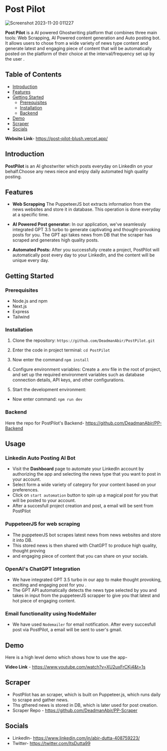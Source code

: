 # Post Pilot


![Screenshot 2023-11-20 011227](https://github.com/DeadmanAbir/PostPilot/assets/102755654/493f54b6-b3c8-48c2-b3a3-297f810bb3c8)




**Post Pilot** is a AI powered Ghostwriting platform that combines three main tools: Web Scrapping,  AI Powered content generation and Auto posting bot. It allows users to chose from a wide variety of news type content and generate latest and engaging piece of content that will be automatically posted on the platform of their choice at the interval/frequency set up by the user .

## Table of Contents

- [Introduction](#introduction)
- [Features](#features)
- [Getting Started](#getting-started)
  - [Prerequisites](#prerequisites)
  - [Installation](#installation)
  - [Backend](#backend)
- [Demo](#demo)
- [Scraper](#scraper)
- [Socials](#socials)



**Website Link**- https://post-pilot-blush.vercel.app/

## Introduction

**PostPilot** is an AI ghostwriter which posts everyday on Linkedln on your behalf.Choose any news niece and enjoy daily automated high quality posting.

## Features

- **Web Scrapping** The PuppeteerJS bot extracts information from the news websites and store it in database. This operation is done everyday at a specific time.

- **AI Powered Post generator:** In our application, we've seamlessly integrated GPT 3.5 turbo to generate captivating and thought-provoking posts for you. The GPT api takes news from DB that the scraper has scraped and generates high quality posts.

- **Automated Posts:** After you successfully create a project, PostPilot will automatically post every day to your LinkedIn, and the content will be unique every day.



## Getting Started

### Prerequisites

- Node.js and npm
- Next.js
- Express
- Tailwind

### Installation

1. Clone the repository: `https://github.com/DeadmanAbir/PostPilot.git`
2. Enter the code in project terminal: `cd PostPilot`
3. Now enter the command `npm install`
   
4. Configure environment variables: Create a .env file in the root of project, and set up the required environment variables such as database connection details, API keys, and other configurations.
5. Start the development environment: 
  - Now enter command: `npm run dev`

### Backend

Here the repo for PostPilot's Backend- https://github.com/DeadmanAbir/PP-Backend


## Usage

### Linkedin Auto Posting AI Bot

- Visit the **Dashboard** page to automate your Linkedln account by authorizing the app and selecting the news type that you want to post in your account.
- Select form a wide variety of category for your content based on your preferences.
- Click on `start automation` button to spin up a magical post for you that will be posted to your account.
- After a succesfull project creation and post, a email will be sent from PostPilot

### PuppeteerJS for web scraping
- The puppeteerJS bot scrapes latest news from news websites and store it into DB. 
- This stored news is then shared with ChatGPT to produce high quality, thought proving
- and engaging piece of content that you can share on your socials. 

### OpenAI's ChatGPT Integration

- We have integrated GPT 3.5 turbo in our app to make thought provoking, exciting and engaging post for you .
- The GPT API automatically detects the news type selected by you and takes in input from the puppeteerJS scrapper to give you that latest and hot piece of engaging content.

### Email functionality using NodeMailer

- We have used `Nodemailer` for email notification. After every succesfull post via PostPilot, a email will be sent to user's gmail.

## Demo

Here is a high level demo which shows how to use the app-

**Video Link** - https://www.youtube.com/watch?v=XU2uxFrCKj4&t=1s


## Scraper

- PostPilot has an scraper, which is built on Puppeteer.js, which runs daily to scrape and gather news.
- Ths gthered news is stored in DB, which is later used for post creation.
- Scraper Repo - https://github.com/DeadmanAbir/PP-Scraper


## Socials
- Linkedln- https://www.linkedin.com/in/abir-dutta-408759223/
- Twitter- https://twitter.com/ItsDutta99

